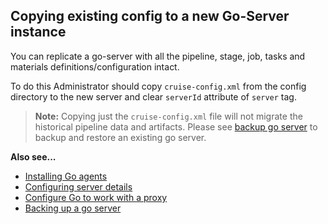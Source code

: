 ## Copying existing config to a new Go-Server instance

You can replicate a go-server with all the pipeline, stage, job, tasks and materials definitions/configuration intact.

To do this Administrator should copy ```cruise-config.xml``` from the config directory to the new server and clear `serverId` attribute of `server` tag.

> **Note:** Copying just the ```cruise-config.xml``` file will not migrate the historical pipeline data and artifacts. Please see [backup go server](../../../advanced_usage/one_click_backup.md) to backup and restore an existing go server.

**Also see...**

- [Installing Go agents](../../installing_go_agent.md)
- [Configuring server details](../../configuring_server_details.md)
- [Configure Go to work with a proxy](../../configure_proxy.md)
- [Backing up a go server](../../../advanced_usage/one_click_backup.md)
